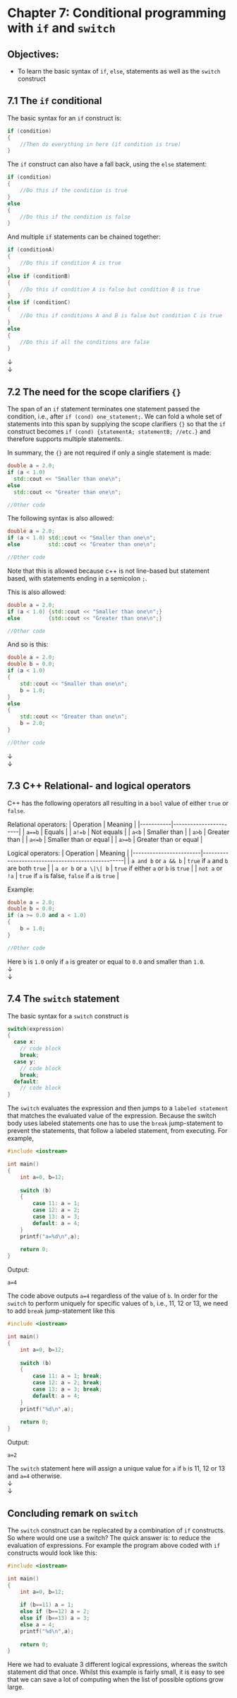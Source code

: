 # Chapter 7: Conditional programming with `if` and `switch`

## Objectives:
- To learn the basic syntax of `if`, `else`, statements as well as the `switch` construct  
  
## 7.1 The `if` conditional
The basic syntax for an `if` construct is:
```c++
if (condition)
{
    //Then do everything in here (if condition is true)
}
```

The `if` construct can also have a fall back, using the `else` statement:
```c++
if (condition)
{
    //Do this if the condition is true
}
else
{
    //Do this if the condition is false
}
```

And multiple `if` statements can be chained together:
```c++
if (conditionA)
{
    //Do this if condition A is true
}
else if (conditionB)
{
    //Do this if condition A is false but condition B is true
}
else if (conditionC)
{
    //Do this if conditions A and B is false but condition C is true
}
else
{
    //Do this if all the conditions are false
}
```
↓  
↓  
## 7.2 The need for the scope clarifiers `{}`
The span of an `if` statement terminates one statement passed the condition, i.e., after `if (cond) one_statement;`. We can fold a whole set of statements into this span by supplying the scope clarifiers `{}` so that the `if` construct becomes `if (cond) {statementA; statementB; //etc.}` and therefore supports multiple statements.

In summary, the `{}` are not required if only a single statement is made:
```c++
double a = 2.0;
if (a < 1.0)
  std::cout << "Smaller than one\n";
else 
  std::cout << "Greater than one\n";

//Other code  
```

The following syntax is also allowed:
```c++
double a = 2.0;
if (a < 1.0) std::cout << "Smaller than one\n";
else         std::cout << "Greater than one\n";

//Other code  
```
Note that this is allowed because c++ is not line-based but statement based, with statements ending in a semicolon `;`.

This is also allowed:
```c++
double a = 2.0;
if (a < 1.0) {std::cout << "Smaller than one\n";}
else         {std::cout << "Greater than one\n";}

//Other code  
```
And so is this:
```c++
double a = 2.0;
double b = 0.0;
if (a < 1.0) 
{
    std::cout << "Smaller than one\n";
    b = 1.0;
}
else         
{
    std::cout << "Greater than one\n";
    b = 2.0;
}

//Other code  
```
↓  
↓  
## 7.3 C++ Relational- and logical operators
C++ has the following operators all resulting in a `bool` value of either `true` or `false`.

Relational operators:
| Operation | Meaning               |
|-----------|-----------------------|
| `a==b`    | Equals                |
| `a!=b`    | Not equals            |
| `a<b`     | Smaller than          |
| `a>b`     | Greater than          |
| `a<=b`    | Smaller than or equal |
| `a>=b`    | Greater than or equal |

Logical operators:
| Operation              | Meaning                                          |
|------------------------|--------------------------------------------------|
| `a and b`  or `a && b` | `true` if `a` and `b` are both `true`            |
| `a or b` or `a \|\| b` | `true` if either `a` or `b` is `true`            |
| `not a` or `!a`        | `true` if `a` is false, `false` if `a` is `true` |

Example:
```c++
double a = 2.0;
double b = 0.0;
if (a >= 0.0 and a < 1.0) 
{
    b = 1.0;
}

//Other code  
```
Here `b` is `1.0` only if `a` is greater or equal to `0.0` and smaller than `1.0`.  
↓  
↓  


## 7.4 The `switch` statement
The basic syntax for a `switch` construct is
```c++
switch(expression) 
{
  case x:
    // code block
    break;
  case y:
    // code block
    break;
  default:
    // code block
}
```
The `switch` evaluates the expression and then jumps to a `labeled statement`
that matches the evaluated value of the expression. Because the switch body uses 
labeled statements one has to use the `break` jump-statement to prevent the 
statements, that follow a labeled statement, from executing. For example,
```c++
#include <iostream>

int main() 
{
    int a=0, b=12;
    
    switch (b)
    {
        case 11: a = 1;
        case 12: a = 2;
        case 13: a = 3;
        default: a = 4;
    }
    printf("a=%d\n",a);
    
    return 0;
}
```
Output:
```
a=4
```
The code above outputs `a=4` regardless of the value of `b`. In order for the 
`switch` to perform uniquely for specific values of `b`, i.e., 11, 12 or 13, we 
need to add `break` jump-statement like this
```c++
#include <iostream>

int main() 
{
    int a=0, b=12;
    
    switch (b)
    {
        case 11: a = 1; break;
        case 12: a = 2; break;
        case 13: a = 3; break;
        default: a = 4;
    }
    printf("%d\n",a);
    
    return 0;
}
```
Output:
```
a=2
```
The `switch` statement here will assign a unique value for `a` if `b` is 11, 12 
or 13 and `a=4` otherwise.  
↓    
↓    

## Concluding remark on `switch`

The `switch` construct can be replecated by a combination of `if` constructs.
So where would one use a switch? The quick answer is: to reduce the evaluation 
of expressions. For example the program above coded with `if` constructs would 
look like this:
```c++
#include <iostream>

int main() 
{
    int a=0, b=12;
    
    if (b==11) a = 1;
    else if (b==12) a = 2;
    else if (b==13) a = 3;
    else a = 4;
    printf("%d\n",a);
    
    return 0;
}
```
Here we had to evaluate 3 different logical expressions, whereas the switch 
statement did that once. Whilst this example is fairly small, it is easy to see
that we can save a lot of computing when the list of possible options grow large.